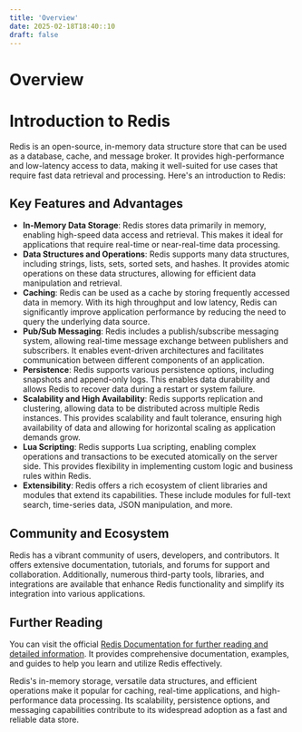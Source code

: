 ```yaml
---
title: 'Overview'
date: 2025-02-18T18:40::10
draft: false
---
```


# Overview

# Introduction to Redis

Redis is an open-source, in-memory data structure store that can be used as a database, cache, and message broker. It provides high-performance and low-latency access to data, making it well-suited for use cases that require fast data retrieval and processing. Here's an introduction to Redis:

## Key Features and Advantages

- **In-Memory Data Storage**: Redis stores data primarily in memory, enabling high-speed data access and retrieval. This makes it ideal for applications that require real-time or near-real-time data processing.
- **Data Structures and Operations**: Redis supports many data structures, including strings, lists, sets, sorted sets, and hashes. It provides atomic operations on these data structures, allowing for efficient data manipulation and retrieval.
- **Caching**: Redis can be used as a cache by storing frequently accessed data in memory. With its high throughput and low latency, Redis can significantly improve application performance by reducing the need to query the underlying data source.
- **Pub/Sub Messaging**: Redis includes a publish/subscribe messaging system, allowing real-time message exchange between publishers and subscribers. It enables event-driven architectures and facilitates communication between different components of an application.
- **Persistence**: Redis supports various persistence options, including snapshots and append-only logs. This enables data durability and allows Redis to recover data during a restart or system failure.
- **Scalability and High Availability**: Redis supports replication and clustering, allowing data to be distributed across multiple Redis instances. This provides scalability and fault tolerance, ensuring high availability of data and allowing for horizontal scaling as application demands grow.
- **Lua Scripting**: Redis supports Lua scripting, enabling complex operations and transactions to be executed atomically on the server side. This provides flexibility in implementing custom logic and business rules within Redis.
- **Extensibility**: Redis offers a rich ecosystem of client libraries and modules that extend its capabilities. These include modules for full-text search, time-series data, JSON manipulation, and more.

## Community and Ecosystem

Redis has a vibrant community of users, developers, and contributors. It offers extensive documentation, tutorials, and forums for support and collaboration. Additionally, numerous third-party tools, libraries, and integrations are available that enhance Redis functionality and simplify its integration into various applications.

## Further Reading

You can visit the official [Redis Documentation for further reading and detailed information](https://redis.io/documentation). It provides comprehensive documentation, examples, and guides to help you learn and utilize Redis effectively.

Redis's in-memory storage, versatile data structures, and efficient operations make it popular for caching, real-time applications, and high-performance data processing. Its scalability, persistence options, and messaging capabilities contribute to its widespread adoption as a fast and reliable data store.
